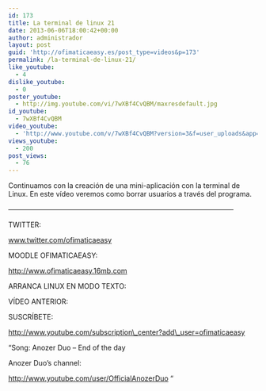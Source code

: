 ```yaml
---
id: 173
title: La terminal de linux 21
date: 2013-06-06T18:00:42+00:00
author: administrador
layout: post
guid: 'http://ofimaticaeasy.es/post_type=videos&p=173'
permalink: /la-terminal-de-linux-21/
like_youtube:
  - 4
dislike_youtube:
  - 0
poster_youtube:
  - http://img.youtube.com/vi/7wXBf4CvQBM/maxresdefault.jpg
id_youtube:
  - 7wXBf4CvQBM
video_youtube:
  - 'http://www.youtube.com/v/7wXBf4CvQBM?version=3&f=user_uploads&app=youtube_gdata'
views_youtube:
  - 200
post_views:
  - 76
---
```

Continuamos con la creación de una mini-aplicación con la terminal de Linux. En este vídeo veremos como borrar usuarios a través del programa.

&#8212;&#8212;&#8212;&#8212;&#8212;&#8212;&#8212;&#8212;&#8212;&#8212;&#8212;&#8212;&#8212;&#8212;&#8212;&#8212;&#8212;&#8212;&#8212;&#8212;&#8212;&#8212;&#8212;&#8212;&#8212;&#8212;&#8212;&#8212;&#8212;&#8212;&#8212;&#8212;&#8211;

TWITTER:
  
www.twitter.com/ofimaticaeasy

MOODLE OFIMATICAEASY:

http://www.ofimaticaeasy.16mb.com

ARRANCA LINUX EN MODO TEXTO:



VÍDEO ANTERIOR:



SUSCRÍBETE:

http://www.youtube.com/subscription\_center?add\_user=ofimaticaeasy

&#8220;Song: Anozer Duo &#8211; End of the day
  
Anozer Duo&#8217;s channel:
  
http://www.youtube.com/user/OfficialAnozerDuo &#8220;